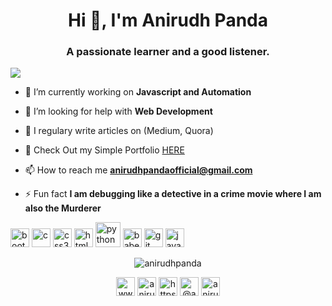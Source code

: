 <h1 align="center">Hi 👋, I'm Anirudh Panda</h1>
<h3 align="center">A passionate learner and a good listener.</h3>
<a href="https://github.com/antonkomarev/github-profile-views-counter">
    <img src="https://komarev.com/ghpvc/?username=AnirudhPanda">
</a>

- 🔭 I’m currently working on **Javascript and Automation**

- 🤔 I’m looking for help with **Web Development**

- 📝 I regulary write articles on (Medium, Quora)

- 📌 Check Out my Simple Portfolio [HERE](anirudhpanda-portfolio.netlify.app)

- 📫 How to reach me **anirudhpandaofficial@gmail.com**

- ⚡ Fun fact **I am debugging like a detective in a crime movie where I am also the Murderer**

<p align="left"><img src="https://devicons.github.io/devicon/devicon.git/icons/bootstrap/bootstrap-plain.svg" alt="bootstrap" width="30" height="30"/> <img src="https://devicons.github.io/devicon/devicon.git/icons/c/c-original.svg" alt="c" width="30" height="30"/> <img src="https://devicons.github.io/devicon/devicon.git/icons/css3/css3-original-wordmark.svg" alt="css3" width="30" height="30"/> <img src="https://devicons.github.io/devicon/devicon.git/icons/html5/html5-original-wordmark.svg" alt="html5" width="30" height="30"/> <img 
src="https://devicons.github.io/devicon/devicon.git/icons/python/python-original-wordmark.svg" alt="python" width="40" height="40"/>
<img src="https://www.vectorlogo.zone/logos/babeljs/babeljs-icon.svg" alt="babel" width="30" height="30"/> <img src="https://www.vectorlogo.zone/logos/git-scm/git-scm-icon.svg" alt="git" width="30" height="30"/> <img src="https://devicons.github.io/devicon/devicon.git/icons/javascript/javascript-original.svg" alt="javascript" width="30" height="30"/></p>     
</p><p align="center"> <img
src="https://github-readme-stats.vercel.app/api?username=anirudhpanda&show_icons=true" alt="anirudhpanda" /> </p>


<p align="center">
<a href="https://www.linkedin.com/in/anirudhpanda" target="_blank"><img align="center" src="https://cdn.jsdelivr.net/npm/simple-icons@3.0.1/icons/linkedin.svg" alt="www.linkedin.com/in/anirudhpanda" height="30" width="30" /></a>
<a href="https://www.facebook.com/anirudh.panda.75/" target = "_blank"><img align="center" src="https://cdn.jsdelivr.net/npm/simple-icons@3.0.1/icons/facebook.svg" alt="anirudh panda" height="30" width="30" /></a>
<a href="https://instagram.com/anirudh_panda?igshid=1tjzjh37tdxp6" target="_blank"><img align="center" src="https://cdn.jsdelivr.net/npm/simple-icons@3.0.1/icons/instagram.svg" alt="https://instagram.com/anirudh_panda?igshid=1tjzjh37tdxp6" height="30" width="30" /></a>
<a href="https://medium.com/@anirudhpandaofficial" target="_blank"><img align="center" src="https://cdn.jsdelivr.net/npm/simple-icons@3.0.1/icons/medium.svg" alt="@anirudhpandaofficial" height="30" width="30" /></a>
<a href="https://www.youtube.com/c/anirudh panda" target="_blank"><img align="center" src="https://cdn.jsdelivr.net/npm/simple-icons@3.0.1/icons/youtube.svg" alt="anirudh panda" height="30" width="30" /></a>
</p>

